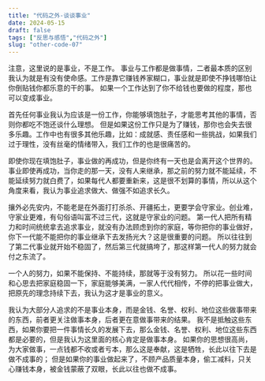 ```yaml
---
title: "代码之外-谈谈事业"
date: 2024-05-15
draft: false
tags: ["反思与感悟","代码之外"]
slug: "other-code-07"
---
```


注意，这里说的是事业，不是工作。
事业与工作都是做事情，二者最本质的区别我认为就是有没有使命感。工作是靠它赚钱养家糊口，事业就是即使不挣钱哪怕让你倒贴钱你都乐意的干的事。
如果一个工作达到了你不给钱也要做的程度，那也可以变成事业。

首先任何事业我认为应该是一份工作，你能够填饱肚子，才能思考其他的事情，否则你都吃不饱还谈什么理想。
但是如果这份工作只是为了赚钱，那你也会失去很多乐趣。工作中也有很多其他乐趣，比如：成就感、责任感和一些挑战，如果我们过于理性，没有丝毫的情绪带入，我们工作的也是很痛苦的。

即使你现在填饱肚子，事业做的再成功，但是你终有一天也是会离开这个世界的。
事业即使再成功，当你走的那一天，没有人来继承，那之前的努力就不能延续，不能延续努力就白费了，如果每代人都要重新来，这是很不划算的事情，所以从这个角度来看，我认为事业追求做大、做强不如追求长久。

攘外必先安内，不能老是在外面打打杀杀、开疆拓土，更要学会守家业。创业难，守家业更难，有句俗语叫富不过三代，这就是守家业的问题。
第一代人把所有精力和时间统统拿去追求事业，就没有办法顾虑到你的家庭，等你把你的事业做好，你下一代能不能把你的事业继承下去发扬光大？这是很重要的问题。
所以往往到了第二代事业就开始不稳固了，然后第三代就搞垮了，那这样第一代人的努力就会付之东流了。

一个人的努力，如果不能保持、不能持续，那就等于没有努力。
所以花一些时间和心思去把家庭稳固一下，家庭能够美满，一家人代代相传，不停的把事业做大，把原先的理念持续下去，我认为这才是事业的意义。

我认为大部分人追求的不是事业本身，而是金钱、名誉、权利、地位这些做事带来的东西，前者更关注做事本身，后者更在意做事带来的结果。
我不是抵触这些东西，如果你要把一件事情长久的发展下去，那么金钱、名誉、权利、地位这些东西都是必要的，但是我认为这里面的核心肯定是做事本身。
如果你的思想很高尚，为大家做事，一点钱都不收或者亏本，那么这是奉献，这是牺牲，长此以往下去是做不成事的；
但是如果你的事业做起来了，不顾产品质量本身，偷工减料，只关心赚钱本身，被金钱蒙蔽了双眼，长此以往也做不成事。

